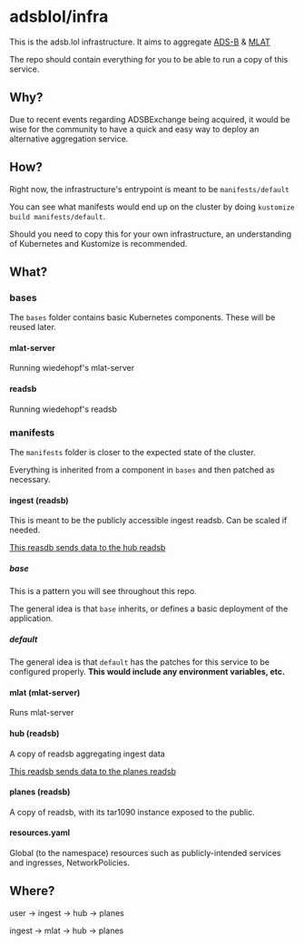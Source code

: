# adsblol/infra

This is the adsb.lol infrastructure.
It aims to aggregate [ADS-B](https://github.com/wiedehopf/readsb) & [MLAT](https://github.com/wiedehopf/mlat-server)

The repo should contain everything for you to be able to run a copy of this service.

## Why?

Due to recent events regarding ADSBExchange being acquired, it would be wise for the community to have a quick and easy way to deploy an alternative aggregation service.

## How?

Right now, the infrastructure's entrypoint is meant to be `manifests/default`

You can see what manifests would end up on the cluster by doing `kustomize build manifests/default`.

Should you need to copy this for your own infrastructure, an understanding of Kubernetes and Kustomize is recommended.

## What?

### bases
The `bases` folder contains basic Kubernetes components. These will be reused later.

#### mlat-server
Running wiedehopf's mlat-server

#### readsb
Running wiedehopf's readsb

### manifests
The `manifests` folder is closer to the expected state of the cluster.

Everything is inherited from a component in `bases` and then patched as necessary.

#### ingest (readsb)
This is meant to be the publicly accessible ingest readsb. Can be scaled if needed.

[This reasdb sends data to the hub readsb](manifests/ingest/default/kustomization.yaml#L10-15)

##### base
This is a pattern you will see throughout this repo.

The general idea is that `base` inherits, or defines a basic deployment of the application.

##### default
The general idea is that `default` has the patches for this service to be configured properly.
**This would include any environment variables, etc.**

#### mlat (mlat-server)
Runs mlat-server

#### hub (readsb)
A copy of readsb aggregating ingest data

[This readsb sends data to the planes readsb](manifests/hub/default/kustomization.yaml#L8-13)

#### planes (readsb)
A copy of readsb, with its tar1090 instance exposed to the public.

#### resources.yaml
Global (to the namespace) resources such as publicly-intended services and ingresses, NetworkPolicies.


## Where?

user -> ingest -> hub -> planes

ingest -> mlat -> hub -> planes
